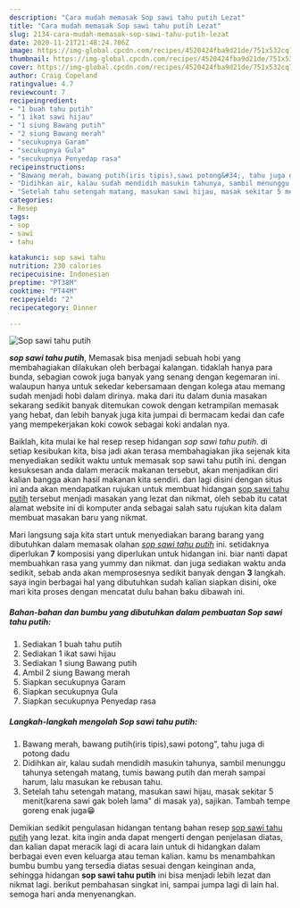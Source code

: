 ```yaml
---
description: "Cara mudah memasak Sop sawi tahu putih Lezat"
title: "Cara mudah memasak Sop sawi tahu putih Lezat"
slug: 2134-cara-mudah-memasak-sop-sawi-tahu-putih-lezat
date: 2020-11-21T21:48:24.706Z
image: https://img-global.cpcdn.com/recipes/4520424fba9d21de/751x532cq70/sop-sawi-tahu-putih-foto-resep-utama.jpg
thumbnail: https://img-global.cpcdn.com/recipes/4520424fba9d21de/751x532cq70/sop-sawi-tahu-putih-foto-resep-utama.jpg
cover: https://img-global.cpcdn.com/recipes/4520424fba9d21de/751x532cq70/sop-sawi-tahu-putih-foto-resep-utama.jpg
author: Craig Copeland
ratingvalue: 4.7
reviewcount: 7
recipeingredient:
- "1 buah tahu putih"
- "1 ikat sawi hijau"
- "1 siung Bawang putih"
- "2 siung Bawang merah"
- "secukupnya Garam"
- "secukupnya Gula"
- "secukupnya Penyedap rasa"
recipeinstructions:
- "Bawang merah, bawang putih(iris tipis),sawi potong&#34;, tahu juga di potong dadu"
- "Didihkan air, kalau sudah mendidih masukin tahunya, sambil menunggu tahunya setengah matang, tumis bawang putih dan merah sampai harum, lalu masukan ke rebusan tahu."
- "Setelah tahu setengah matang, masukan sawi hijau, masak sekitar 5 menit(karena sawi gak boleh lama&#34; di masak ya), sajikan. Tambah tempe goreng enak juga😁"
categories:
- Resep
tags:
- sop
- sawi
- tahu

katakunci: sop sawi tahu 
nutrition: 230 calories
recipecuisine: Indonesian
preptime: "PT38M"
cooktime: "PT44M"
recipeyield: "2"
recipecategory: Dinner

---
```



![Sop sawi tahu putih](https://img-global.cpcdn.com/recipes/4520424fba9d21de/751x532cq70/sop-sawi-tahu-putih-foto-resep-utama.jpg)

<b><i>sop sawi tahu putih</i></b>, Memasak bisa menjadi sebuah hobi yang membahagiakan dilakukan oleh berbagai kalangan. tidaklah hanya para bunda, sebagian cowok juga banyak yang senang dengan kegemaran ini. walaupun hanya untuk sekedar kebersamaan dengan kolega atau memang sudah menjadi hobi dalam dirinya. maka dari itu dalam dunia masakan sekarang sedikit banyak ditemukan cowok dengan ketrampilan memasak yang hebat, dan lebih banyak juga kita jumpai di bermacam kedai dan cafe yang mempekerjakan koki cowok sebagai koki andalan nya.

Baiklah, kita mulai ke hal resep resep hidangan <i>sop sawi tahu putih</i>. di setiap kesibukan kita, bisa jadi akan terasa membahagiakan jika sejenak kita menyediakan sedikit waktu untuk memasak sop sawi tahu putih ini. dengan kesuksesan anda dalam meracik makanan tersebut, akan menjadikan diri kalian bangga akan hasil makanan kita sendiri. dan lagi disini dengan situs ini anda akan mendapatkan rujukan untuk membuat hidangan <u>sop sawi tahu putih</u> tersebut menjadi masakan yang lezat dan nikmat, oleh sebab itu catat alamat website ini di komputer anda sebagai salah satu rujukan kita dalam membuat masakan baru yang nikmat.




Mari langsung saja kita start untuk menyediakan barang barang yang dibutuhkan dalam memasak olahan <u><i>sop sawi tahu putih</i></u> ini. setidaknya diperlukan <b>7</b> komposisi yang diperlukan untuk hidangan ini. biar nanti dapat membuahkan rasa yang yummy dan nikmat. dan juga sediakan waktu anda sedikit, sebab anda akan memprosesnya sedikit banyak dengan <b>3</b> langkah. saya ingin berbagai hal yang dibutuhkan sudah kalian siapkan disini, oke mari kita proses dengan mencatat dulu bahan baku dibawah ini.

<!--inarticleads1-->

##### Bahan-bahan dan bumbu yang dibutuhkan dalam pembuatan Sop sawi tahu putih:

1. Sediakan 1 buah tahu putih
1. Sediakan 1 ikat sawi hijau
1. Sediakan 1 siung Bawang putih
1. Ambil 2 siung Bawang merah
1. Siapkan secukupnya Garam
1. Siapkan secukupnya Gula
1. Siapkan secukupnya Penyedap rasa




<!--inarticleads2-->

##### Langkah-langkah mengolah Sop sawi tahu putih:

1. Bawang merah, bawang putih(iris tipis),sawi potong&#34;, tahu juga di potong dadu
1. Didihkan air, kalau sudah mendidih masukin tahunya, sambil menunggu tahunya setengah matang, tumis bawang putih dan merah sampai harum, lalu masukan ke rebusan tahu.
1. Setelah tahu setengah matang, masukan sawi hijau, masak sekitar 5 menit(karena sawi gak boleh lama&#34; di masak ya), sajikan. Tambah tempe goreng enak juga😁




Demikian sedikit pengulasan hidangan tentang bahan resep <u>sop sawi tahu putih</u> yang lezat. kita ingin anda dapat mengerti dengan penjelasan diatas, dan kalian dapat meracik lagi di acara lain untuk di hidangkan dalam berbagai even even keluarga atau teman kalian. kamu bs menambahkan bumbu bumbu yang tersedia diatas sesuai dengan keinginan anda, sehingga hidangan <b>sop sawi tahu putih</b> ini bisa menjadi lebih lezat dan nikmat lagi. berikut pembahasan singkat ini, sampai jumpa lagi di lain hal. semoga hari anda menyenangkan.
